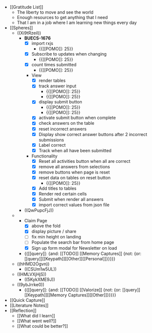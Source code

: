 - [[Gratitude List]] 
    - The liberty to move and see the world
    - Enough resources to get anything that I need
    - That I am in a job where I am learning new things every day
- [[Spheres]] 
    - ((Xi9tRzeil))
        - **BUECS-1676**
            - [x] import rxjs
                - {{[[POMO]]: 25}}
            - [x] Subscribe to updates when changing
                - {{[[POMO]]: 25}}
            - [x] count times submitted
                - {{[[POMO]]: 25}}
            - View
                - [x] render tables 
                - [x] track answer input
                    - {{[[POMO]]: 25}}
                    - {{[[POMO]]: 25}}
                - [x]  display submit button
                    - {{[[POMO]]: 25}}
                    - {{[[POMO]]: 25}}
                - [x] activate submit button when complete
                - [x] check answers on the table
                - [x] reset incorrect answers
                - [x] Display show correct answer buttons after 2 incorrect submissions
                - [x] Label correct
                - [x] Track when all have been submitted
            - Functionality
                - [x] Reset all activities button when all are correct
                - [x] remove all answers from selections
                - [x] remove buttons when page is reset
                - [x] reset data on tables on reset button
                    - {{[[POMO]]: 25}}
                - [x] Add titles to tables
                - [x] Render red certain cells
                - [x] Submit when render all answers
                - [x] import correct values from json file
        - ((QwPupcFjJ))
    - 
        - Claim Page
            - [x] above the fold
            - [x] display picture / share
            - [ ] fix min height on landing
            - [ ] Populate the search bar from home page
            - [x] Sign up form modal for Newsletter on load
        - {{[[query]]: {and: [[TODO]] [[Memory Captures]] {not: {or: [[query]][[Keypath]][[Other]][[Personal]]}}}}}
    - ((hHMD2Ogvn))
        - ((CSUm1w5UL))
    - ((HMLVXjHjS))
        - ((5KykXME9J))
    - ((9ybJrrke0))
        - {{[[query]]: {and: [[TODO]] [[Valorize]] {not: {or: [[query]][[Keypath]][[Memory Captures]][[Other]]}}}}}
- [[Quick Capture]]
- [[Literature Notes]]
- [[Reflection]]
    - [[What did I learn]]
    - [[What went well?]]
    - [[What could be better?]]
